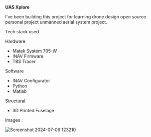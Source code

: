 **UAS Xplore** <br>

I've been building this project for learning drone design open source personal project unmanned aerial system project. <br>

Tech stack used<br>

Hardware
- Matek System 705-W <br>
- INAV Firmware <br>
- TBS Tracer<br>

Software
- INAV Configurator
- Python
- Matlab

Structural
- 3D Printed Fuselage<br>

Images :

![Screenshot 2024-07-06 123210](https://github.com/kucingkuro/UAS-Xplore/assets/112769418/2ef1dc4c-5766-4a03-b117-12dbd37a89e0)
